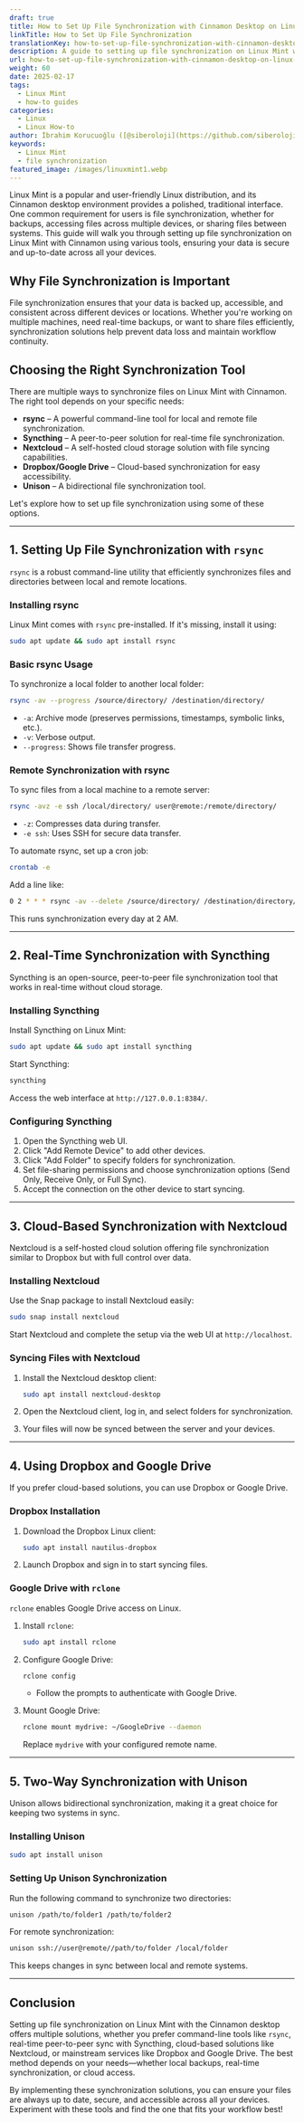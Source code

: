 ```yaml
---
draft: true
title: How to Set Up File Synchronization with Cinnamon Desktop on Linux Mint
linkTitle: How to Set Up File Synchronization
translationKey: how-to-set-up-file-synchronization-with-cinnamon-desktop-on-linux-mint
description: A guide to setting up file synchronization on Linux Mint with Cinnamon.
url: how-to-set-up-file-synchronization-with-cinnamon-desktop-on-linux-mint
weight: 60
date: 2025-02-17
tags:
  - Linux Mint
  - how-to guides
categories:
  - Linux
  - Linux How-to
author: İbrahim Korucuoğlu ([@siberoloji](https://github.com/siberoloji))
keywords:
  - Linux Mint
  - file synchronization
featured_image: /images/linuxmint1.webp
---
```

Linux Mint is a popular and user-friendly Linux distribution, and its Cinnamon desktop environment provides a polished, traditional interface. One common requirement for users is file synchronization, whether for backups, accessing files across multiple devices, or sharing files between systems. This guide will walk you through setting up file synchronization on Linux Mint with Cinnamon using various tools, ensuring your data is secure and up-to-date across all your devices.

## Why File Synchronization is Important

File synchronization ensures that your data is backed up, accessible, and consistent across different devices or locations. Whether you're working on multiple machines, need real-time backups, or want to share files efficiently, synchronization solutions help prevent data loss and maintain workflow continuity.

## Choosing the Right Synchronization Tool

There are multiple ways to synchronize files on Linux Mint with Cinnamon. The right tool depends on your specific needs:

- **rsync** – A powerful command-line tool for local and remote file synchronization.
- **Syncthing** – A peer-to-peer solution for real-time file synchronization.
- **Nextcloud** – A self-hosted cloud storage solution with file syncing capabilities.
- **Dropbox/Google Drive** – Cloud-based synchronization for easy accessibility.
- **Unison** – A bidirectional file synchronization tool.

Let's explore how to set up file synchronization using some of these options.

---

## 1. Setting Up File Synchronization with `rsync`

`rsync` is a robust command-line utility that efficiently synchronizes files and directories between local and remote locations.

### **Installing rsync**

Linux Mint comes with `rsync` pre-installed. If it's missing, install it using:

```bash
sudo apt update && sudo apt install rsync
```

### **Basic rsync Usage**

To synchronize a local folder to another local folder:

```bash
rsync -av --progress /source/directory/ /destination/directory/
```

- `-a`: Archive mode (preserves permissions, timestamps, symbolic links, etc.).
- `-v`: Verbose output.
- `--progress`: Shows file transfer progress.

### **Remote Synchronization with rsync**

To sync files from a local machine to a remote server:

```bash
rsync -avz -e ssh /local/directory/ user@remote:/remote/directory/
```

- `-z`: Compresses data during transfer.
- `-e ssh`: Uses SSH for secure data transfer.

To automate rsync, set up a cron job:

```bash
crontab -e
```

Add a line like:

```bash
0 2 * * * rsync -av --delete /source/directory/ /destination/directory/
```

This runs synchronization every day at 2 AM.

---

## 2. Real-Time Synchronization with Syncthing

Syncthing is an open-source, peer-to-peer file synchronization tool that works in real-time without cloud storage.

### **Installing Syncthing**

Install Syncthing on Linux Mint:

```bash
sudo apt update && sudo apt install syncthing
```

Start Syncthing:

```bash
syncthing
```

Access the web interface at `http://127.0.0.1:8384/`.

### **Configuring Syncthing**

1. Open the Syncthing web UI.
2. Click "Add Remote Device" to add other devices.
3. Click "Add Folder" to specify folders for synchronization.
4. Set file-sharing permissions and choose synchronization options (Send Only, Receive Only, or Full Sync).
5. Accept the connection on the other device to start syncing.

---

## 3. Cloud-Based Synchronization with Nextcloud

Nextcloud is a self-hosted cloud solution offering file synchronization similar to Dropbox but with full control over data.

### **Installing Nextcloud**

Use the Snap package to install Nextcloud easily:

```bash
sudo snap install nextcloud
```

Start Nextcloud and complete the setup via the web UI at `http://localhost`.

### **Syncing Files with Nextcloud**

1. Install the Nextcloud desktop client:

   ```bash
   sudo apt install nextcloud-desktop
   ```

2. Open the Nextcloud client, log in, and select folders for synchronization.
3. Your files will now be synced between the server and your devices.

---

## 4. Using Dropbox and Google Drive

If you prefer cloud-based solutions, you can use Dropbox or Google Drive.

### **Dropbox Installation**

1. Download the Dropbox Linux client:

   ```bash
   sudo apt install nautilus-dropbox
   ```

2. Launch Dropbox and sign in to start syncing files.

### **Google Drive with `rclone`**

`rclone` enables Google Drive access on Linux.

1. Install `rclone`:

   ```bash
   sudo apt install rclone
   ```

2. Configure Google Drive:

   ```bash
   rclone config
   ```

   - Follow the prompts to authenticate with Google Drive.
3. Mount Google Drive:

   ```bash
   rclone mount mydrive: ~/GoogleDrive --daemon
   ```

   Replace `mydrive` with your configured remote name.

---

## 5. Two-Way Synchronization with Unison

Unison allows bidirectional synchronization, making it a great choice for keeping two systems in sync.

### **Installing Unison**

```bash
sudo apt install unison
```

### **Setting Up Unison Synchronization**

Run the following command to synchronize two directories:

```bash
unison /path/to/folder1 /path/to/folder2
```

For remote synchronization:

```bash
unison ssh://user@remote//path/to/folder /local/folder
```

This keeps changes in sync between local and remote systems.

---

## Conclusion

Setting up file synchronization on Linux Mint with the Cinnamon desktop offers multiple solutions, whether you prefer command-line tools like `rsync`, real-time peer-to-peer sync with Syncthing, cloud-based solutions like Nextcloud, or mainstream services like Dropbox and Google Drive. The best method depends on your needs—whether local backups, real-time synchronization, or cloud access.

By implementing these synchronization solutions, you can ensure your files are always up to date, secure, and accessible across all your devices. Experiment with these tools and find the one that fits your workflow best!
